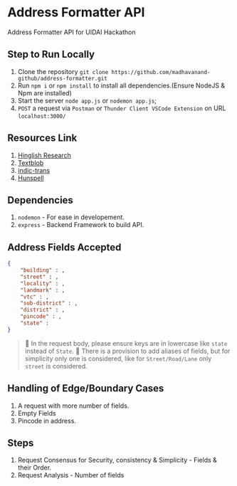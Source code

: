 # Address Formatter API

Address Formatter API for UIDAI Hackathon

## Step to Run Locally

1. Clone the repository `git clone https://github.com/madhavanand-github/address-formatter.git`
2. Run `npm i` or `npm install` to install all dependencies.(Ensure NodeJS & Npm are installed)
3. Start the server `node app.js` or `nodemon app.js`;
4. `POST` a request via `Postman` or `Thunder Client VSCode Extension` on URL `localhost:3000/`

## Resources Link

1. [Hinglish Research](https://medium.com/inspiredbrilliance/interpreting-hinglish-conversations-79dab7cabd47)
2. [Textblob](https://pypi.org/project/textblob/)
3. [indic-trans](https://github.com/libindic/indic-trans)
4. [Hunspell](https://pypi.org/project/hunspell/)

## Dependencies

1. `nodemon` - For ease in developement.
2. `express` - Backend Framework to build API.

## Address Fields Accepted

```json
{
	"building" : ,
	"street" : ,
	"locality" : ,
	"landmark" : ,
	"vtc" : ,
	"sub-district" : ,
	"district" : ,
	"pincode" : ,
	"state" : 
}
```

> 🛑 In the request body, please ensure keys are in lowercase like `state` instead of `State`.
> 🛑 There is a provision to add aliases of fields, but for simplicity only one is considered, like for `Street/Road/Lane` only `street` is considered.

## Handling of Edge/Boundary Cases

1. A request with more number of fields.
2. Empty Fields
3. Pincode in address.

## Steps

1. Request Consensus for Security, consistency & Simplicity - Fields & their Order.
2. Request Analysis - Number of fields
